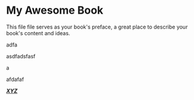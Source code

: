# My Awesome Book

This file file serves as your book's preface, a great place to describe your book's content and ideas.

adfa

asdfadsfasf

a

afdafaf

[_**XYZ**_](/zhi-dou-dou-jun-de-hua.md)

